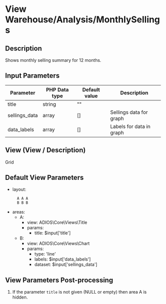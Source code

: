 # View Warehouse/Analysis/MonthlySellings

## Description

Shows monthly selling summary for 12 months.

## Input Parameters

| Parameter     | PHP Data type | Default value | Description              |
| ------------- | ------------- | ------------- | ------------------------ |
| title         | string        | ""            |                          |
| sellings_data | array         | []            | Sellings data for graph  |
| data_labels   | array         | []            | Labels for data in graph |

## View (View / Description)

Grid

## Default View Parameters

* layout:
  ```
    A A A
    B B B    
  ```
* areas:
  * A: 
    * view: ADIOS\Core\Views\Title
    * params:
      * title: $input['title']
  * B:
    * view: ADIOS\Core\Views\Chart
    * params:
      * type: 'line'
      * labels: $input['data_labels']
      * dataset: $input['sellings_data']

## View Parameters Post-processing

1. If the parameter `title` is not given (NULL or empty) then area A is hidden.


